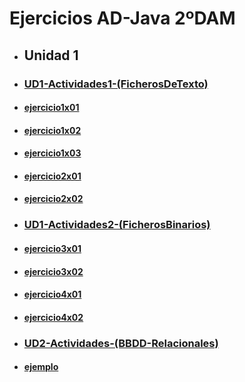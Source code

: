 # Ejercicios AD-Java 2ºDAM

- ## Unidad 1

- ### [UD1-Actividades1-(FicherosDeTexto)](UD1-Actividades1-(FicherosDeTexto).pdf)
- #### [ejercicio1x01](EjerciciosAD/src/unidad1/ejercicio1x01)
- #### [ejercicio1x02](EjerciciosAD/src/unidad1/ejercicio1x02)
- #### [ejercicio1x03](EjerciciosAD/src/unidad1/ejercicio1x03)
- #### [ejercicio2x01](EjerciciosAD/src/unidad1/ejercicio2x01)
- #### [ejercicio2x02](EjerciciosAD/src/unidad1/ejercicio2x02)

- ### [UD1-Actividades2-(FicherosBinarios)](UD1-Actividades2-(FicherosBinarios).pdf)
- #### [ejercicio3x01](EjerciciosAD/src/unidad1/ejercicio3x01)
- #### [ejercicio3x02](EjerciciosAD/src/unidad1/ejercicio3x02)
- #### [ejercicio4x01](EjerciciosAD/src/unidad1/ejercicio4x01)
- #### [ejercicio4x02](EjerciciosAD/src/unidad1/ejercicio4x02)

- ### [UD2-Actividades-(BBDD-Relacionales)](UD2-Actividades-(BBDD-Relacionales).pdf)
- #### [ejemplo](EjerciciosAD/src/unidad2/ejemplo)